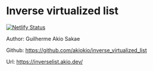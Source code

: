 # Inverse virtualized list

[![Netlify Status](https://api.netlify.com/api/v1/badges/a87095ce-b244-4534-ad89-a1ee77517265/deploy-status)](https://app.netlify.com/sites/Inverselist/deploys)

Author: Guilherme Akio Sakae

Github: https://github.com/akiokio/inverse_virtualized_list

Url: https://inverselist.akio.dev/
